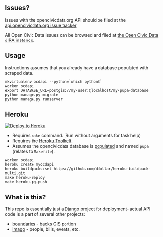 Issues?
-------

Issues with the opencivicdata.org API should be filed at the [api.opencivicdata.org issue tracker](https://sunlight.atlassian.net/browse/OCD/component/10001)

All Open Civic Data issues can be browsed and filed at [the Open Civic Data JIRA instance](https://sunlight.atlassian.net/browse/OCD/).

Usage
-----

Instructions assumes that you already have a database populated with scraped
data.

```
mkvirtualenv ocdapi --python=`which python3`
workon ocdapi
export DATABASE_URL=postgis://my-user:@localhost/my-pupa-database
python manage.py migrate
python manage.py runserver
```

Heroku
------

[![Deploy to Heroku](https://www.herokucdn.com/deploy/button.svg)](https://heroku.com/deploy)

* Requires `make` command. (Run without arguments for task help)
* Requires the [Heroku Toolbelt](https://toolbelt.heroku.com/).
* Assumes the opencivicdata database is [populated][ocd-getting-started] and named `pupa`
  (relates to `Makefile`).

```
workon ocdapi
heroku create myocdapi
heroku buildpacks:set https://github.com/ddollar/heroku-buildpack-multi.git
make heroku-deploy
make heroku-pg-push
```

What is this?
-------------

This repo is essentially just a Django project for deployment- actual API code is a part of several other projects:

* [boundaries](https://github.com/rhymeswithcycle/represent-boundaries) - backs GIS portion
* [imago](https://github.com/opencivicdata/imago) - people, bills, events, etc.

[ocd-getting-started]: http://docs.opencivicdata.org/en/latest/scrape/basics.html#getting-started
